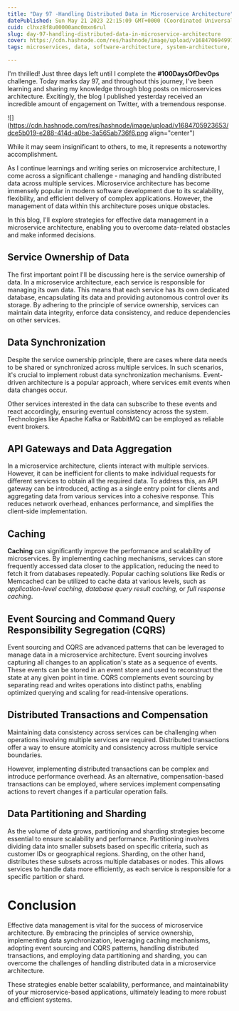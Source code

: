```yaml
---
title: "Day 97 -Handling Distributed Data in Microservice Architecture"
datePublished: Sun May 21 2023 22:15:09 GMT+0000 (Coordinated Universal Time)
cuid: clhxz8f8u00000amc0mxn6rul
slug: day-97-handling-distributed-data-in-microservice-architecture
cover: https://cdn.hashnode.com/res/hashnode/image/upload/v1684706949976/7f351dd2-3d01-4b8a-bf7e-8165b7a823ad.png
tags: microservices, data, software-architecture, system-architecture, 100daysofcode

---
```


I'm thrilled! Just three days left until I complete the **#100DaysOfDevOps** challenge. Today marks day 97, and throughout this journey, I've been learning and sharing my knowledge through blog posts on microservices architecture. Excitingly, the blog I published yesterday received an incredible amount of engagement on Twitter, with a tremendous response.

![](https://cdn.hashnode.com/res/hashnode/image/upload/v1684705923653/dce5b019-e288-414d-a0be-3a565ab736f6.png align="center")

While it may seem insignificant to others, to me, it represents a noteworthy accomplishment.

As I continue learnings and writing series on microservice architecture, I come across a significant challenge - managing and handling distributed data across multiple services. Microservice architecture has become immensely popular in modern software development due to its scalability, flexibility, and efficient delivery of complex applications. However, the management of data within this architecture poses unique obstacles.

In this blog, I'll explore strategies for effective data management in a microservice architecture, enabling you to overcome data-related obstacles and make informed decisions.

## Service Ownership of Data

The first important point I'll be discussing here is the service ownership of data. In a microservice architecture, each service is responsible for managing its own data. This means that each service has its own dedicated database, encapsulating its data and providing autonomous control over its storage. By adhering to the principle of service ownership, services can maintain data integrity, enforce data consistency, and reduce dependencies on other services.

## Data Synchronization

Despite the service ownership principle, there are cases where data needs to be shared or synchronized across multiple services. In such scenarios, it's crucial to implement robust data synchronization mechanisms. Event-driven architecture is a popular approach, where services emit events when data changes occur.

Other services interested in the data can subscribe to these events and react accordingly, ensuring eventual consistency across the system. Technologies like Apache Kafka or RabbitMQ can be employed as reliable event brokers.

## API Gateways and Data Aggregation

In a microservice architecture, clients interact with multiple services. However, it can be inefficient for clients to make individual requests for different services to obtain all the required data. To address this, an API gateway can be introduced, acting as a single entry point for clients and aggregating data from various services into a cohesive response. This reduces network overhead, enhances performance, and simplifies the client-side implementation.

## Caching

**Caching** can significantly improve the performance and scalability of microservices. By implementing caching mechanisms, services can store frequently accessed data closer to the application, reducing the need to fetch it from databases repeatedly. Popular caching solutions like Redis or Memcached can be utilized to cache data at various levels, such as *application-level caching, database query result caching,* or *full response caching*.

## Event Sourcing and Command Query Responsibility Segregation (CQRS)

Event sourcing and CQRS are advanced patterns that can be leveraged to manage data in a microservice architecture. Event sourcing involves capturing all changes to an application's state as a sequence of events. These events can be stored in an event store and used to reconstruct the state at any given point in time. CQRS complements event sourcing by separating read and writes operations into distinct paths, enabling optimized querying and scaling for read-intensive operations.

## Distributed Transactions and Compensation

Maintaining data consistency across services can be challenging when operations involving multiple services are required. Distributed transactions offer a way to ensure atomicity and consistency across multiple service boundaries.

However, implementing distributed transactions can be complex and introduce performance overhead. As an alternative, compensation-based transactions can be employed, where services implement compensating actions to revert changes if a particular operation fails.

## Data Partitioning and Sharding

As the volume of data grows, partitioning and sharding strategies become essential to ensure scalability and performance. Partitioning involves dividing data into smaller subsets based on specific criteria, such as customer IDs or geographical regions. Sharding, on the other hand, distributes these subsets across multiple databases or nodes. This allows services to handle data more efficiently, as each service is responsible for a specific partition or shard.

# Conclusion

Effective data management is vital for the success of microservice architecture. By embracing the principles of service ownership, implementing data synchronization, leveraging caching mechanisms, adopting event sourcing and CQRS patterns, handling distributed transactions, and employing data partitioning and sharding, you can overcome the challenges of handling distributed data in a microservice architecture.

These strategies enable better scalability, performance, and maintainability of your microservice-based applications, ultimately leading to more robust and efficient systems.